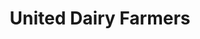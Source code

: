---
title: "United Dairy Farmers"
url: /cincinnati/united-dairy-farmers-ohio-pike/
shop: convenience
---